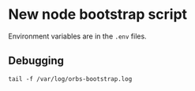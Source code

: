 # New node bootstrap script

Environment variables are in the `.env` files.

## Debugging

```
tail -f /var/log/orbs-bootstrap.log
```